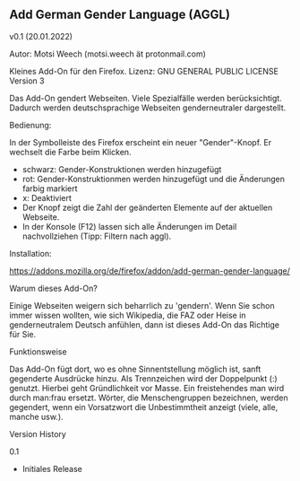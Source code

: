 
Add German Gender Language (AGGL)
---------------------------------

v0.1 (20.01.2022)

Autor: Motsi Weech (motsi.weech ät protonmail.com)

Kleines Add-On für den Firefox.
Lizenz: GNU GENERAL PUBLIC LICENSE Version 3


Das Add-On gendert Webseiten. Viele Spezialfälle werden berücksichtigt. Dadurch werden deutschsprachige Webseiten genderneutraler dargestellt. 


Bedienung:

In der Symbolleiste des Firefox erscheint ein neuer "Gender"-Knopf. Er wechselt die Farbe beim Klicken.
- schwarz: Gender-Konstruktionen werden hinzugefügt
- rot: Gender-Konstruktionmen werden hinzugefügt und die Änderungen farbig markiert
- x: Deaktiviert
- Der Knopf zeigt die Zahl der geänderten Elemente auf der aktuellen Webseite.
- In der Konsole (F12) lassen sich alle Änderungen im Detail nachvollziehen (Tipp: Filtern nach aggl).


Installation:

https://addons.mozilla.org/de/firefox/addon/add-german-gender-language/


Warum dieses Add-On?

Einige Webseiten weigern sich beharrlich zu 'gendern'. Wenn Sie schon immer wissen wollten, wie sich Wikipedia, die FAZ oder Heise in genderneutralem Deutsch anfühlen, dann ist dieses Add-On das Richtige für Sie.


Funktionsweise

Das Add-On fügt dort, wo es ohne Sinnentstellung möglich ist, sanft gegenderte Ausdrücke hinzu. Als Trennzeichen wird der Doppelpunkt (:) genutzt. Hierbei geht Gründlichkeit vor Masse.
Ein freistehendes man wird durch man:frau ersetzt. 
Wörter, die Menschengruppen bezeichnen, werden gegendert, wenn ein Vorsatzwort die Unbestimmtheit anzeigt (viele, alle, manche usw.).


Version History

0.1
- Initiales Release
